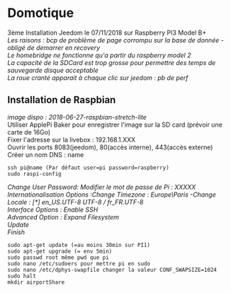 # Domotique
3ème Installation Jeedom le 07/11/2018 sur Raspberry PI3 Model B+  
_Les raisons : bcp de problème de page corrompu sur la base de donnée - obligé de demarrer en recovery_  
_Le homebridge ne fonctionne qu'a partir du raspberry model 2_  
_La capacité de la SDCard est trop grosse pour permettre des temps de sauvegarde disque acceptable_  
_La roue cranté apparait à chaque clic sur jeedom : pb de perf_

## Installation de Raspbian
_image dispo : 2018-06-27-raspbian-stretch-lite_  
Utiliser ApplePi Baker pour enregistrer l'image sur la SD card (prévoir une carte de 16Go)   
Fixer l'adresse sur la livebox : 192.168.1.XXX   
Ouvrir les ports 8083(jeedom), 80(accès interne), 443(accès externe)   
Créer un nom DNS : name      
```
ssh pi@name (Par défaut user=pi password=raspberry)
sudo raspi-config
```
_Change User Password: Modifier le mot de passe de Pi : XXXXX_   
_Internationalisation Options :Change Timezone : Europe\Paris -Change Locale : [*] en_US.UTF-8 UTF-8 / fr_FR.UTF-8_   
_Interface Options : Enable SSH_   
_Advanced Option : Expand Filesystem_   
_Update_   
_Finish_   
```
sudo apt-get update (=au moins 30min sur PI1)
sudo apt-get upgrade (= env 5min)
sudo passwd root même pwd que pi
sudo nano /etc/sudoers pour mettre pi en sudo
sudo nano /etc/dphys-swapfile changer la valeur CONF_SWAPSIZE=1024
sudo halt
mkdir airportShare
```
